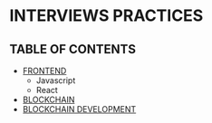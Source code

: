 # INTERVIEWS PRACTICES

## TABLE OF CONTENTS

- [FRONTEND](./FRONTEND.md)
  - Javascript
  - React
- [BLOCKCHAIN](./BLOCKCHAIN.md)
- [BLOCKCHAIN DEVELOPMENT](./BLOCKCHAIN_DEVELOPMENT.md)
